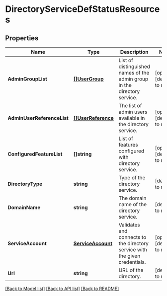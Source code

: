 # DirectoryServiceDefStatusResources

## Properties
Name | Type | Description | Notes
------------ | ------------- | ------------- | -------------
**AdminGroupList** | [**[]UserGroup**](user_group.md) | List of distinguished names of the admin group in the directory service.  | [optional] [default to null]
**AdminUserReferenceList** | [**[]UserReference**](user_reference.md) | The list of admin users available in the directory service.  | [optional] [default to null]
**ConfiguredFeatureList** | **[]string** | List of features configured with directory service. | [optional] [default to null]
**DirectoryType** | **string** | Type of the directory service. | [default to null]
**DomainName** | **string** | The domain name of the directory service. | [default to null]
**ServiceAccount** | [**ServiceAccount**](service_account.md) | Validates and connects to the directory service with the given credentials.  | [optional] [default to null]
**Url** | **string** | URL of the directory. | [default to null]

[[Back to Model list]](../README.md#documentation-for-models) [[Back to API list]](../README.md#documentation-for-api-endpoints) [[Back to README]](../README.md)
